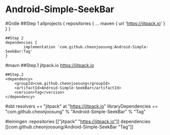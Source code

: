 # Android-Simple-SeekBar

#Grdle
    ##Step 1
	allprojects {
		repositories {
			...
			maven { url 'https://jitpack.io' }
		}
	}

    ##Step 2
    dependencies {
            implementation 'com.github.cheonjoosung:Android-Simple-SeekBar:Tag'
    }

#mavn
    ##Step.1
	<repositories>
		<repository>
		    <id>jitpack.io</id>
		    <url>https://jitpack.io</url>
		</repository>
	</repositories>

    ##Step.2
	<dependency>
	    <groupId>com.github.cheonjoosung</groupId>
	    <artifactId>Android-Simple-SeekBar</artifactId>
	    <version>Tag</version>
	</dependency>
	
#sbt
   resolvers += "jitpack" at "https://jitpack.io"
   libraryDependencies += "com.github.cheonjoosung" % "Android-Simple-SeekBar" % "Tag"	

#leiningen
    :repositories [["jitpack" "https://jitpack.io"]]
    dependencies [[com.github.cheonjoosung/Android-Simple-SeekBar "Tag"]]	